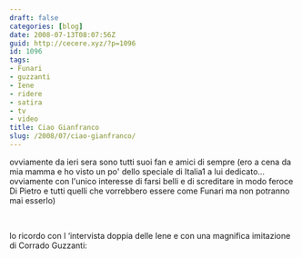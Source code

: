 ```yaml
---
draft: false
categories: [blog]
date: 2008-07-13T08:07:56Z
guid: http://cecere.xyz/?p=1096
id: 1096
tags:
- Funari
- guzzanti
- Iene
- ridere
- satira
- tv
- video
title: Ciao Gianfranco
slug: /2008/07/ciao-gianfranco/
---
```


ovviamente da ieri sera sono tutti suoi fan e amici di sempre (ero a cena da mia mamma e ho visto un po' dello speciale di Italia1 a lui dedicato… ovviamente con l'unico interesse di farsi belli e di screditare in modo feroce Di Pietro e tutti quelli che vorrebbero essere come Funari ma non potranno mai esserlo)

 

lo ricordo con l &#8216;intervista doppia delle Iene e con una magnifica imitazione di Corrado Guzzanti:

 

 

 